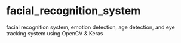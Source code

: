 # facial_recognition_system
 facial recognition system, emotion detection, age detection, and eye tracking system using OpenCV &amp; Keras
